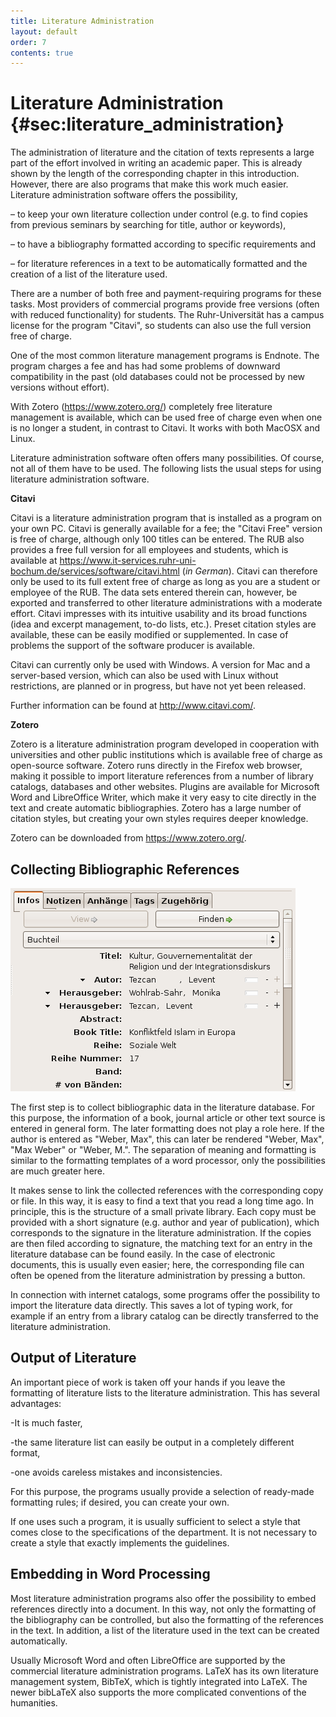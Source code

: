 ```yaml
---
title: Literature Administration
layout: default
order: 7
contents: true
---
```


# Literature Administration {#sec:literature_administration}

The administration of literature and the citation of texts represents a large part of the effort involved in writing an academic paper. This is already shown by the length of the corresponding chapter in this introduction. However, there are also programs that make this work much easier. Literature administration software offers the possibility,

–	to keep your own literature collection under control (e.g. to find copies from previous seminars by searching for title, author or keywords), 

–	to have a bibliography formatted according to specific requirements and

–	for literature references in a text to be automatically formatted and the creation of a list of the literature used.

There are a number of both free and payment-requiring programs for these tasks. Most providers of commercial programs provide free versions (often with reduced functionality) for students. The Ruhr-Universität has a campus license for the program "Citavi", so students can also use the full version free of charge.

One of the most common literature management programs is Endnote. The program charges a fee and has had some problems of downward compatibility in the past (old databases could not be processed by new versions without effort).

With Zotero (<https://www.zotero.org/>) completely free literature management is available, which can be used free of charge even when one is no longer a student, in contrast to Citavi. It works with both MacOSX and Linux.

Literature administration software often offers many possibilities. Of course, not all of them have to be used. The following lists the usual steps for using literature administration software.

**Citavi**

Citavi is a literature administration program that is installed as a program on your own PC. Citavi is generally available for a fee; the "Citavi Free" version is free of charge, although only 100 titles can be entered. The RUB also provides a free full version for all employees and students, which is available at <https://www.it-services.ruhr-uni-bochum.de/services/software/citavi.html> (_in German_). Citavi can therefore only be used to its full extent free of charge as long as you are a student or employee of the RUB. The data sets entered therein can, however, be exported and transferred to other literature administrations with a moderate effort. Citavi impresses with its intuitive usability and its broad functions (idea and excerpt management, to-do lists, etc.). Preset citation styles are available, these can be easily modified or supplemented. In case of problems the support of the software producer is available.

Citavi can currently only be used with Windows. A version for Mac and a server-based version, which can also be used with Linux without restrictions, are planned or in progress, but have not yet been released. 

Further information can be found at <http://www.citavi.com/>.

**Zotero**

Zotero is a literature administration program developed in cooperation with universities and other public institutions which is available free of charge as open-source software. Zotero runs directly in the Firefox web browser, making it possible to import literature references from a number of library catalogs, databases and other websites. Plugins are available for Microsoft Word and LibreOffice Writer, which make it very easy to cite directly in the text and create automatic bibliographies. Zotero has a large number of citation styles, but creating your own styles requires deeper knowledge.

Zotero can be downloaded from <https://www.zotero.org/>.

## Collecting Bibliographic References

![Entry in a literature database](images/Zotero.png)

The first step is to collect bibliographic data in the literature database. For this purpose, the information of a book, journal article or other text source is entered in general form. The later formatting does not play a role here. If the author is entered as "Weber, Max", this can later be rendered "Weber, Max", "Max Weber" or "Weber, M.". The separation of meaning and formatting is similar to the formatting templates of a word processor, only the possibilities are much greater here.

It makes sense to link the collected references with the corresponding copy or file. In this way, it is easy to find a text that you read a long time ago. In principle, this is the structure of a small private library. Each copy must be provided with a short signature (e.g. author and year of publication), which corresponds to the signature in the literature administration. If the copies are then filed according to signature, the matching text for an entry in the literature database can be found easily. In the case of electronic documents, this is usually even easier; here, the corresponding file can often be opened from the literature administration by pressing a button.

In connection with internet catalogs, some programs offer the possibility to import the literature data directly. This saves a lot of typing work, for example if an entry from a library catalog can be directly transferred to the literature administration.

## Output of Literature

An important piece of work is taken off your hands if you leave the formatting of literature lists to the literature administration. This has several advantages:

-It is much faster,

-the same literature list can easily be output in a completely different format,

-one avoids careless mistakes and inconsistencies.

For this purpose, the programs usually provide a selection of ready-made formatting rules; if desired, you can create your own.

<div class="Tip">

If one uses such a program, it is usually sufficient to select a style that comes close to the specifications of the department. It is not necessary to create a style that exactly implements the guidelines. 

</div>

## Embedding in Word Processing

Most literature administration programs also offer the possibility to embed references directly into a document. In this way, not only the formatting of the bibliography can be controlled, but also the formatting of the references in the text. In addition, a list of the literature used in the text can be created automatically.

Usually Microsoft Word and often LibreOffice are supported by the commercial literature administration programs. LaTeX has its own literature management system, BibTeX, which is tightly integrated into LaTeX. The newer bibLaTeX also supports the more complicated conventions of the humanities.
